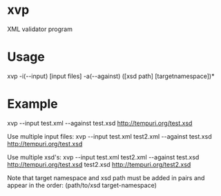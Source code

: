 # xvp
XML validator program

# Usage
xvp -i(--input) [input files] -a(--against) ([xsd path] [targetnamespace])*

# Example
xvp --input test.xml --against test.xsd http://tempuri.org/test.xsd

Use multiple input files:
xvp --input test.xml test2.xml --against test.xsd http://tempuri.org/test.xsd

Use multiple xsd's:
xvp --input test.xml test2.xml --against test.xsd http://tempuri.org/test.xsd test2.xsd http://tempuri.org/test2.xsd

Note that target namespace and xsd path must be added in pairs and appear in the order: (path/to/xsd target-namespace)

